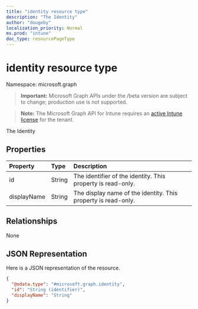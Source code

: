 ```yaml
---
title: "identity resource type"
description: "The Identity"
author: "dougeby"
localization_priority: Normal
ms.prod: "intune"
doc_type: resourcePageType
---
```


# identity resource type

Namespace: microsoft.graph

> **Important:** Microsoft Graph APIs under the /beta version are subject to change; production use is not supported.

> **Note:** The Microsoft Graph API for Intune requires an [active Intune license](https://go.microsoft.com/fwlink/?linkid=839381) for the tenant.

The Identity

## Properties
|Property|Type|Description|
|:---|:---|:---|
|id|String|The identifier of the identity. This property is read-only.|
|displayName|String|The display name of the identity. This property is read-only.|

## Relationships
None

## JSON Representation
Here is a JSON representation of the resource.
<!-- {
  "blockType": "resource",
  "@odata.type": "microsoft.graph.identity"
}
-->
``` json
{
  "@odata.type": "#microsoft.graph.identity",
  "id": "String (identifier)",
  "displayName": "String"
}
```




